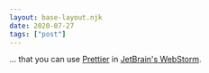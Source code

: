 ```yaml
---
layout: base-layout.njk
date: 2020-07-27
tags: ["post"]
---
```


... that you can use [Prettier](https://prettier.io/) in [JetBrain's WebStorm](https://www.jetbrains.com/webstorm/).
